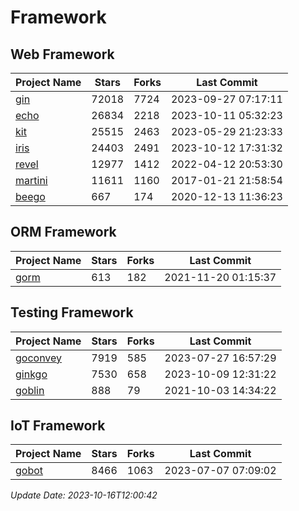 # Framework

## Web Framework
| Project Name | Stars | Forks | Last Commit |
| ------------ | ----- | ----- | ----------- |
| [gin](https://github.com/gin-gonic/gin) | 72018 | 7724 | 2023-09-27 07:17:11 |
| [echo](https://github.com/labstack/echo) | 26834 | 2218 | 2023-10-11 05:32:23 |
| [kit](https://github.com/go-kit/kit) | 25515 | 2463 | 2023-05-29 21:23:33 |
| [iris](https://github.com/kataras/iris) | 24403 | 2491 | 2023-10-12 17:31:32 |
| [revel](https://github.com/revel/revel) | 12977 | 1412 | 2022-04-12 20:53:30 |
| [martini](https://github.com/go-martini/martini) | 11611 | 1160 | 2017-01-21 21:58:54 |
| [beego](https://github.com/astaxie/beego) | 667 | 174 | 2020-12-13 11:36:23 |

## ORM Framework
| Project Name | Stars | Forks | Last Commit |
| ------------ | ----- | ----- | ----------- |
| [gorm](https://github.com/jinzhu/gorm) | 613 | 182 | 2021-11-20 01:15:37 |

## Testing Framework
| Project Name | Stars | Forks | Last Commit |
| ------------ | ----- | ----- | ----------- |
| [goconvey](https://github.com/smartystreets/goconvey) | 7919 | 585 | 2023-07-27 16:57:29 |
| [ginkgo](https://github.com/onsi/ginkgo) | 7530 | 658 | 2023-10-09 12:31:22 |
| [goblin](https://github.com/franela/goblin) | 888 | 79 | 2021-10-03 14:34:22 |

## IoT Framework
| Project Name | Stars | Forks | Last Commit |
| ------------ | ----- | ----- | ----------- |
| [gobot](https://github.com/hybridgroup/gobot) | 8466 | 1063 | 2023-07-07 07:09:02 |

*Update Date: 2023-10-16T12:00:42*